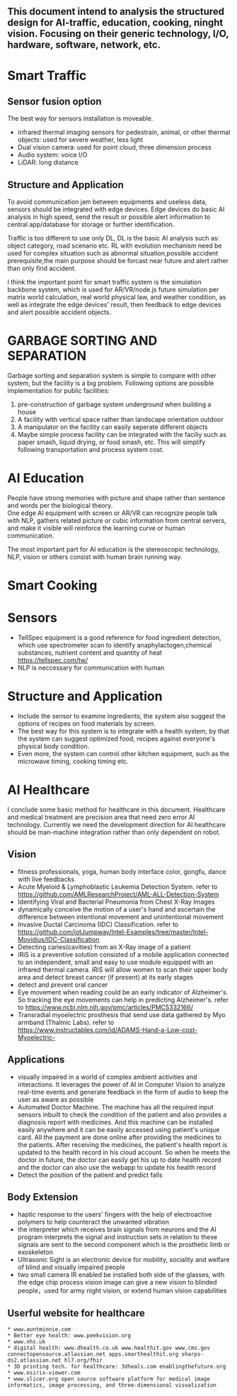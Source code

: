 This document intend to analysis the structured design for AI-traffic, education, cooking, ninght vision. Focusing on their generic technology, I/O, hardware, software, network, etc.
---
# Smart Traffic
## Sensor fusion option
The best way for sensors installation is moveable.
* infrared thermal imaging sensors for pedestrain, animal, or other thermal objects: used for severe weather, less light  
* Dual vision camera: used for point cloud, three dimension process  
* Audio system: voice I/O  
* LiDAR: long distance
## Structure and Application
To avoid communication jam between equipments and useless data, sensors should be integrated with edge devices. Edge devices do basic AI analysis in high speed, send the result or possible alert information to central app/database for storage or further identification.  
  
Traffic is too different to use only DL, DL is the basic AI analysis such as: object category, road scenario etc. RL with evolution mechanism need be used for complex situation such as abnormal situation,possible accident prerequisite,the main purpose should be forcast near future and alert rather than only find accident.  
  
I think the important point for smart traffic system is the simulation backbone system, which is used for AR/VR/node.js future simulation per matrix world calculation, real world physical law, and weather condition, as well as integrate the edge devices' result, then feedback to edge devices and alert possible accident objects.  
  
# GARBAGE SORTING AND SEPARATION
Garbage sorting and separation system is simple to compare with other system, but the facility is a big problem. Following options are possible implementation for public facilities:  
1. pre-construction of garbage system underground when building a house  
2. A facility with vertical space rather than landscape orientation outdoor  
3. A manipulator on the facility can easily seperate different objects  
4. Maybe simple process facility can be integrated with the faciliy such as paper smash, liquid drying, or food smash, etc. This will simplify following transportation and process system cost.  

# AI Education
People have strong memories with picture and shape rather than sentence and words per the biological theory.  
One edge AI equipment with screen or AR/VR can recognize people talk with NLP, gathers related picture or cubic information from central servers, and make it visible will reinforce the learning curve or human communication.  
  
The most important part for AI education is the stereoscopic technology, NLP, vision or others consist with human brain running way.  

# Smart Cooking
# Sensors
* TellSpec equipment is a good reference for food ingredient detection, which use spectrometer scan to identify anaphylactogen,chemical substances, nutrient content and quantity of heat  https://tellspec.com/tw/  
* NLP is neccessary for communication with human

# Structure and Application
* Include the sensor to examine ingredients, the system also suggest the options of recipes on food materials by screen.   
* The best way for this system is to integrate with a health system, by that the system can suggest optimized food, recipes against everyone's physical body condition.  
* Even more, the system can control other kitchen equipment, such as the microwave timing, cooking timing etc.  

# AI Healthcare
I conclude some basic method for healthcare in this document. Healthcare and medical treatment are precision area that need zero error AI technology. Currently we need the development direction for AI healthcare should be man-machine integration rather than only dependent on robot.  

## Vision 
* fitness professionals, yoga, human body interface color, gongfu, dance with live feedbacks     
* Acute Myeloid & Lymphoblastic Leukemia Detection System. refer to https://github.com/AMLResearchProject/AML-ALL-Detection-System  
* Identifying Viral and Bacterial Pneumonia from Chest X-Ray Images    
* dynamically conceive the motion of a user's hand and ascertain the difference between intentional movement and unintentional movement  
* Invasive Ductal Carcinoma (IDC) Classification. refer to https://github.com/iotJumpway/Intel-Examples/tree/master/Intel-Movidius/IDC-Classification  
* Detecting caries(cavities) from an X-Ray image of a patient  
* iRiS is a preventive solution consisted of a mobile application connected to an independent, small and easy to use module equipped with an infrared thermal camera. iRiS will allow women to scan their upper body area and detect breast cancer (if present) at its early stages  
* detect and prevent oral cancer  
* Eye movement when reading could be an early indicator of Alzheimer's. So tracking the eye movements can help in predicting  Alzheimer's. refer to https://www.ncbi.nlm.nih.gov/pmc/articles/PMC5332166/     
* Transradial myoelectric prosthesis that send use data gathered by Myo armband (Thalmic Labs). refer to https://www.instructables.com/id/ADAMS-Hand-a-Low-cost-Myoelectric-  

## Applications
* visually impaired in a world of complex ambient activities and interactions. It leverages the power of AI in Computer Vision to analyze real-time events and generate feedback in the form of audio to keep the user as aware as possible  
* Automated Doctor Machine. The machine has all the required input sensors inbuilt to check the condition of the patient and also provides a diagnosis report with medicines. And this machine can be installed easily anywhere and it can be easily accessed using patient's unique card. All the payment are done online after providing the medicines to the patients. After receiving the medicines, the patient's health report is updated to the health record in his cloud account. So when he meets the doctor in future, the doctor can easily get his up to date health record and the doctor can also use the webapp to update his health record  
* Detect the position of the patient and predict falls  

## Body Extension
* haptic response to the users' fingers with the help of electroactive polymers to help counteract the unwanted vibration  
* the interpreter which receives brain signals from neurons and the AI program interprets the signal and instruction sets in relation to these signals are sent to the second component which is the prosthetic limb or exoskeleton  
* Ultrasonic Sight is an electronic device for mobility, sociality and welfare of blind and visually impaired people  
* two small camera IR enabled be installed both side of the glasses, with the edge chip process vision image can give a new vision to blinded people，used for army night vision, or extend human vision capabilities

## Userful website for healthcare
```
* www.auntminnie.com  
* Better eye health: www.peekvision.org  
* www.nhs.uk  
* digital health: www.dhealth.co.uk www.healthit.gov www.cms.gov connectopensource.atlassian.net apps.smarthealthit.org sharps-ds2.atlassian.net hl7.org/fhir   
* 3D printing tech. for healthcare: 3dheals.com enablingthefuture.org
* www.osirix-viewer.com  
* www.slicer.org open source software platform for medical image informatics, image processing, and three-dimensional visualization
```

